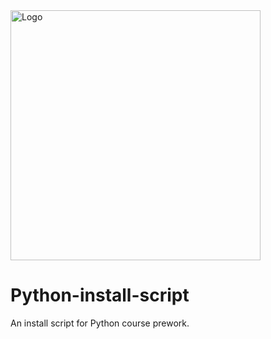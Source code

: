 <img alt="Logo" src="http://coderslab.pl/svg/logo-coderslab.svg" width="400">

# Python-install-script

An install script for Python course prework.
